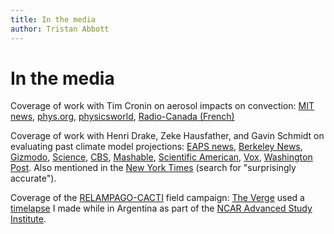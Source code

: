 ```yaml
---
title: In the media
author: Tristan Abbott
---
```


# In the media

Coverage of work with Tim Cronin on aerosol impacts on convection: [MIT news](https://news.mit.edu/2020/aerosols-pollution-storms-fires-intensify-1231), [phys.org](https://phys.org/news/2021-01-aerosols-pollution-storms-forest-thunderstorms.html), [physicsworld](https://physicsworld.com/a/pollutants-and-other-aerosols-trigger-more-intense-thunderstorms/), [Radio-Canada (French)](https://ici.radio-canada.ca/nouvelle/1761187/particules-fines-atmosphere-orages-mit)

Coverage of work with Henri Drake, Zeke Hausfather, and Gavin Schmidt on evaluating past climate model projections: [EAPS news](https://eapsweb.mit.edu/news/2019/historical-climate-models-accurately-projected-global-warming), [Berkeley News](https://news.berkeley.edu/2019/12/04/early-climate-modelers-got-global-warming-right-new-report-finds/), [Gizmodo](https://earther.gizmodo.com/climate-models-have-been-right-for-decades-1840204636), [Science](https://www.sciencemag.org/news/2019/12/even-50-year-old-climate-models-correctly-predicted-global-warming), [CBS](https://www.cbsnews.com/news/climate-models-have-been-impressively-accurate-for-decades-study-geophysical-research-letters/), [Mashable](https://mashable.com/article/climate-models-accurate-since-1970s/), [Scientific American](https://www.scientificamerican.com/article/climate-models-got-it-right-on-global-warming/), [Vox](https://www.vox.com/energy-and-environment/2019/12/4/20991315/climate-change-prediction-models-accurate), [Washington Post](https://www.washingtonpost.com/weather/2019/12/04/simplest-climate-models-run-decades-ago-accurately-projected-global-warming/). Also mentioned in the [New York Times](https://www.nytimes.com/article/climate-change-global-warming-faq.html) (search for "surprisingly accurate").

Coverage of the [RELAMPAGO-CACTI](https://sites.google.com/illinois.edu/relampago/home) field campaign: [The Verge](https://www.theverge.com/2019/9/5/20699849/climate-change-cloud-storm-chasers-argentina-floods-heat-planet) used a [timelapse](https://vimeo.com/298910016) I made while in Argentina as part of the [NCAR Advanced Study Institute](https://asp.ucar.edu/asi-fsca).

